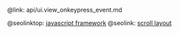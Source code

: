 @link: api/ui.view_onkeypress_event.md

@seolinktop: [javascript framework](https://webix.com)
@seolink: [scroll layout](https://webix.com/widget/scrollview/)